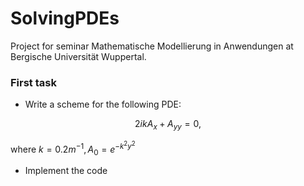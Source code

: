 # SolvingPDEs

Project for seminar Mathematische Modellierung in Anwendungen at Bergische Universität Wuppertal. 

### First task

* Write a scheme for the following PDE: 
```math 
2ikA_x + A_{yy} = 0,
```
where $k = 0.2 m^{-1}, A_0 = e^{-k^2y^2}$

* Implement the code


